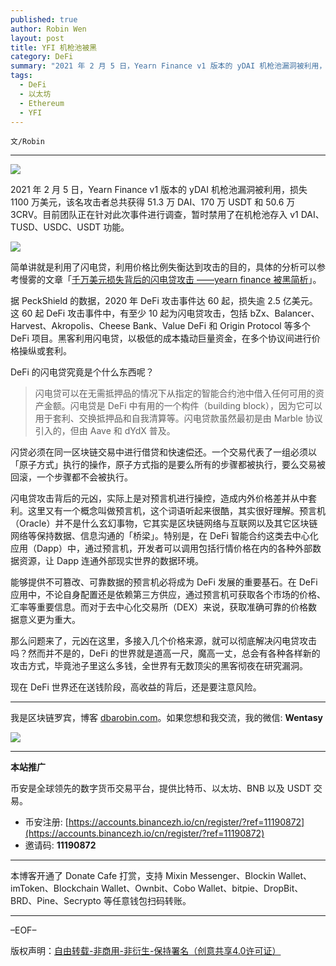 ```yaml
---
published: true
author: Robin Wen
layout: post
title: YFI 机枪池被黑
category: DeFi
summary: "2021 年 2 月 5 日，Yearn Finance v1 版本的 yDAI 机枪池漏洞被利用，损失 1100 万美元，该名攻击者总共获得 51.3 万 DAI、170 万 USDT 和 50.6 万 3CRV。目前团队正在针对此次事件进行调查，暂时禁用了在机枪池存入 v1 DAI、TUSD、USDC、USDT 功能。那么问题来了，元凶在这里，多接入几个价格来源，就可以彻底解决闪电贷攻击吗？然而并不是的，DeFi 的世界就是道高一尺，魔高一丈，总会有各种各样新的攻击方式，毕竟池子里这么多钱，全世界有无数顶尖的黑客彻夜在研究漏洞。现在 DeFi 世界还在送钱阶段，高收益的背后，还是要注意风险。"
tags:
  - DeFi
  - 以太坊
  - Ethereum
  - YFI
---
```


`文/Robin`

***

![](https://cdn.dbarobin.com/qiyw4zp.png)

2021 年 2 月 5 日，Yearn Finance v1 版本的 yDAI 机枪池漏洞被利用，损失 1100 万美元，该名攻击者总共获得 51.3 万 DAI、170 万 USDT 和 50.6 万 3CRV。目前团队正在针对此次事件进行调查，暂时禁用了在机枪池存入 v1 DAI、TUSD、USDC、USDT 功能。

![](https://cdn.dbarobin.com/oywoiws.png)

简单讲就是利用了闪电贷，利用价格比例失衡达到攻击的目的，具体的分析可以参考慢雾的文章「[千万美元损失背后的闪电贷攻击 ——yearn finance 被黑简析](https://mp.weixin.qq.com/s/_0Q3-rXBRGxViZbxH6Wsbg)」。

据 PeckShield 的数据，2020 年 DeFi 攻击事件达 60 起，损失逾 2.5 亿美元。这 60 起 DeFi 攻击事件中，有⾄少 10 起为闪电贷攻击，包括 bZx、Balancer、Harvest、Akropolis、Cheese Bank、Value DeFi 和 Origin Protocol 等多个 DeFi 项⽬。黑客利⽤闪电贷，以极低的成本撬动巨量资⾦，在多个协议间进⾏价格操纵或套利。

DeFi 的闪电贷究竟是个什么东西呢？

> 闪电贷可以在无需抵押品的情况下从指定的智能合约池中借入任何可用的资产金额。闪电贷是 DeFi 中有用的一个构件（building block），因为它可以用于套利、交换抵押品和自我清算等。闪电贷款虽然最初是由 Marble 协议引入的，但由 Aave 和 dYdX 普及。

闪贷必须在同一区块链交易中进行借贷和快速偿还。一个交易代表了一组必须以「原子方式」执行的操作，原子方式指的是要么所有的步骤都被执行，要么交易被回滚，一个步骤都不会被执行。

闪电贷攻击背后的元凶，实际上是对预言机进行操控，造成内外价格差并从中套利。这里又有一个概念叫做预言机，这个词语听起来很酷，其实很好理解。预言机（Oracle）并不是什么玄幻事物，它其实是区块链网络与互联网以及其它区块链网络等保持数据、信息沟通的「桥梁」。特别是，在 DeFi 智能合约这类去中心化应用（Dapp）中，通过预言机，开发者可以调用包括行情价格在内的各种外部数据资源，让 Dapp 连通外部现实世界的数据环境。

能够提供不可篡改、可靠数据的预言机必将成为 DeFi 发展的重要基石。在 DeFi 应用中，不论自身配置还是依赖第三方供应，通过预言机可获取各个市场的价格、汇率等重要信息。而对于去中心化交易所（DEX）来说，获取准确可靠的价格数据意义更为重大。

那么问题来了，元凶在这里，多接入几个价格来源，就可以彻底解决闪电贷攻击吗？然而并不是的，DeFi 的世界就是道高一尺，魔高一丈，总会有各种各样新的攻击方式，毕竟池子里这么多钱，全世界有无数顶尖的黑客彻夜在研究漏洞。

现在 DeFi 世界还在送钱阶段，高收益的背后，还是要注意风险。

***

我是区块链罗宾，博客 [dbarobin.com](https://dbarobin.com/)。如果您想和我交流，我的微信: **Wentasy**

![](https://cdn.dbarobin.com/v4yywe2.png)

***

**本站推广**

币安是全球领先的数字货币交易平台，提供比特币、以太坊、BNB 以及 USDT 交易。

* 币安注册: [https://accounts.binancezh.io/cn/register/?ref=11190872](https://accounts.binancezh.io/cn/register/?ref=11190872)
* 邀请码: **11190872**

***

本博客开通了 Donate Cafe 打赏，支持 Mixin Messenger、Blockin Wallet、imToken、Blockchain Wallet、Ownbit、Cobo Wallet、bitpie、DropBit、BRD、Pine、Secrypto 等任意钱包扫码转账。

<center>
    <div class="--donate-button"
         data-button-id="f8b9df0d-af9a-460d-8258-d3f435445075"
    ></div>
</center>

***

–EOF–

版权声明：[自由转载-非商用-非衍生-保持署名（创意共享4.0许可证）](http://creativecommons.org/licenses/by-nc-nd/4.0/deed.zh)